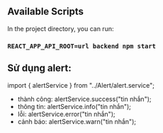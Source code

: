 ## Available Scripts

In the project directory, you can run:

### `REACT_APP_API_ROOT=url backend npm start`

## Sử dụng alert:

import { alertService } from "../Alert/alert.service";

- thành công: alertService.success("tin nhắn");
- thông tin: alertService.info("tin nhắn");
- lỗi: alertService.error("tin nhắn");
- cảnh báo: alertService.warn("tin nhắn");
